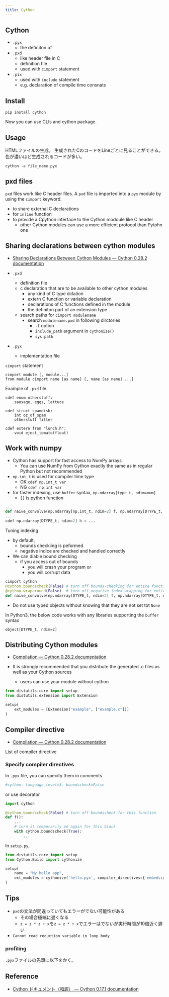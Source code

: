 ```yaml
---
title: Cython
---
```


## Cython
* `.pyx`
    * the definiton of
* `.pxd`
    * like header file in C
    * definition file
    * used with `cimport` statement
* `.pix`
    * used with `include` statement
    * e.g. declaration of compile time consnats

## Install

```
pip install cython
```

Now you can use CLIs and cython package.

## Usage
HTMLファイルの生成。
生成されたCのコードをLineごとに見ることができる。
色が濃いほど生成されるコードが多い。

```
cython -a file_name.pyx
```

## pxd files
`pxd` files work like C header files.
A `pxd` file is imported into a `pyx` module by using the `cimport` keyword.

* to share external C declarations
* for `inline` function
* to provide a Cpython interface to the Cython modoule like C header
    * other Cython modules can use a more efficient protocol than Pytohn one

## Sharing declarations between cython modules
* [Sharing Declarations Between Cython Modules — Cython 0.28.2 documentation](http://cython.readthedocs.io/en/latest/src/userguide/sharing_declarations.html)

* `.pxd`
    * definition file
    * c declaration that are to be available to other cython modules
        * any kind of C type dclation
        * extern C function or variable declaration
        * declarations of C functions defined in the module
        * the definiton part of an extension type
    * search paths for `cimport modulename`
        * search `modulename.pxd` in following dirctories
            * `-I` option
            * `include_path` argument in `cythonize()`
            * `sys.path`
* `.pyx`
    * implementation file


`cimport` statement

```
cimport module [, module...]
from module cimport name [as name] [, name [as name] ...]
```

Example of `.pxd` file

```cython
cdef enum otherstuff:
    sausage, eggs, lettuce

cdef struct spamdish:
    int oz_of_spam
    otherstuff filler

cdef extern from "lunch.h":
    void eject_tomato(float)
```

## Work with numpy
* Cython has support for fast access to NumPy arrays
    * You can use NumPy from Cython exactly the same as in regular Python but not recommended
* `np.int_t` is used for compiler time type
    * OK `cdef np.int_t var`
    * NG `cdef np.int var`
* for faster indexing, use `buffer` syntax, `np.ndarray[type_t, ndim=num]`
    * `[]` is python function

```python
...
def naive_convolve(np.ndarray[np.int_t, ndim=2] f, np.ndarray[DTYPE_t, ndim=2] g):
...
cdef np.ndarray[DTYPE_t, ndim=2] h = ...
```

Tuning indexing

* by default,
    * bounds checkiing is peformed
    * negative indice are checked and handled correctly
* We can diable bound checking
    * if you access out of bounds
        * you will crash your program or
        * you will corrupt data

```python
cimport cython
@cython.boundscheck(False) # turn off bounds-checking for entire function
@cython.wraparound(False)  # turn off negative index wrapping for entire function
def naive_convolve(np.ndarray[DTYPE_t, ndim=2] f, np.ndarray[DTYPE_t, ndim=2] g):
```

* Do not use typed objects without knowing that they are not set tot `None`

In Python3, the below code works with any libraries supporting the `buffer` syntax

```
object[DTYPE_t, ndim=2]
```

## Distributing Cython modules
* [Compilation — Cython 0.28.2 documentation](http://docs.cython.org/en/latest/src/reference/compilation.html#distributing-cython-modules)

* It is strongly recommended that you distribute the generated .c files as well as your Cython sources
    * users can use your module without cython

```python
from distutils.core import setup
from distutils.extension import Extension

setup(
    ext_modules = [Extension("example", ["example.c"])]
)
```

## Compiler directive
* [Compilation — Cython 0.28.2 documentation](http://docs.cython.org/en/latest/src/reference/compilation.html#compiler-directives)

List of compiler directive



### Specify compiler directives
In `.pyx` file, you can specify them in comments

```python
#cython: language_level=3, boundscheck=False
```

or use decorator

```python
import cython

@cython.boundscheck(False) # turn off boundscheck for this function
def f():
    ...
    # turn it temporarily on again for this block
    with cython.boundscheck(True):
        ...
```

In `setup.py`,

```python
from distutils.core import setup
from Cython.Build import cythonize

setup(
    name = "My hello app",
    ext_modules = cythonize('hello.pyx', compiler_directives={'embedsignature': True}),
)
```

## Tips
* `pxd`の文法が間違っていてもエラーがでない可能性がある
    * その場合極端に遅くなる
    * `z = z * z + x`を`z = z * + x`でエラーはでないが実行時間が10倍近く遅い
* `Cannot read reduction variable in loop body`

### profiling
`.pyx`ファイルの先頭に以下をかく。

## Reference
* [Cython ドキュメント（和訳） — Cython 0.17.1 documentation](http://omake.accense.com/static/doc-ja/cython/index.html)
